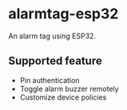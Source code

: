 # alarmtag-esp32
An alarm tag using ESP32.

## Supported feature
+ Pin authentication
+ Toggle alarm buzzer remotely
+ Customize device policies